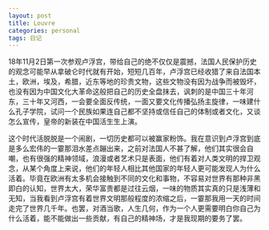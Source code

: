 ```yaml
---
layout: post
title: Louvre
categories: personal
tags: 日记
---
```


18年11月2日第一次参观卢浮宫，带给自己的绝不仅仅是震撼，法国人民保护历史的观念可能早从拿破仑时代就有开始，短短几百年，卢浮宫已经收猎了来自法国本土，欧洲，埃及，希腊，近东等地的珍贵文物，这些文物没有因为战争而被毁坏，也没有因为中国文化大革命这般把自己的历史全盘抹去，讽刺的是中国三十年河东，三十年又河西，一会要全面反传统，一面又要文化传播弘扬主旋律，一味建什么孔子学院，试问一个民族如果连自己都不坚持或信任自己的体制或者文化，又谈怎么宣传，皇帝的新装在中国活生生上演。

这个时代活脱脱是一个闹剧，一切历史都可以被赢家粉饰。我在意识到卢浮宫到底是多么宏伟的一霎那泪水差点蹦出来，之前对法国人不甚了解，他们其实很会自嘲，也有很强的精神领域，浪漫或者艺术只是表面，他们有着对人类文明的捍卫观念，从某个角度上来说，他们的年轻人相比其他国家的年轻人更可能发现人为什么活着。毕竟在欧洲有太多机会接触到不同的文化和事物，不容易对世界有那种非黑即白的认知，世界太大，荣华富贵都是过往云烟，一味的物质其实真的只是浅薄和无知，当我看到卢浮宫有着世界文明那般程度的浓缩之后，一霎那我用一天的时间走完了世界几千年。也罢，对酒当歌，人生几何，作为一个人更需要明白你自己为什么活着，能不能做出一些贡献，有自己的精神场，才是我现期的要务了罢。
